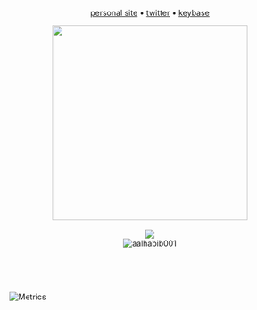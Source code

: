 <p align="center">
  <a target="_blank" href="https://nor1c.xyz">personal site</a> • 
  <a target="_blank" href="https://twitter.com/nor1c_">twitter</a> • 
  <a target="_blank" href="https://keybase.io/nor1c">keybase</a>
</p>

<p align="center">
<!--   <img src="https://github-readme-stats.vercel.app/api/wakatime?username=norictech&layout=compact" height="191"/> -->
<!--   <img src="https://github-readme-stats.vercel.app/api/top-langs/?username=ryihan&theme=default&langs_count=6&layout=compact" height="191"/> -->
<!--   <img alt="" src="https://activity-graph.herokuapp.com/graph?username=nor1c&bg_color=f5f5f5&color=333333&line=ffa1ff&point=c431c4&hide_border=true&area=true" height="297" /> -->
  <img src="https://wakatime.com/share/@norictech/fb139809-f1a5-437a-aebd-83464df376b1.svg" height="350" />
  <br><br>
  <img src="https://spotify-github-profile.vercel.app/api/view?uid=45yc0u5bhjldoswyfev2db2lb&cover_image=true&theme=natemoo-re">
  <br>
  <img src="https://komarev.com/ghpvc/?username=nor1c&label=Profile%20views&color=0e75b6&style=flat" alt="aalhabib001" />
</p>

<br><br><br>

![Metrics](https://metrics.lecoq.io/nor1c?template=classic&base.header=0&base.activity=0&base.community=0&base.repositories=0&base.metadata=0&isocalendar=1&base.indepth=false&isocalendar.duration=full-year&config.timezone=Asia%2FBangkok)
